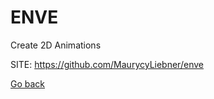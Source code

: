 # ENVE
 
 Create 2D Animations
 
 SITE: https://github.com/MaurycyLiebner/enve

 [Go back](https://portable-linux-apps.github.io/apps.html)
